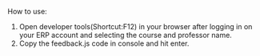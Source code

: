 
How to use: 
1. Open developer tools(Shortcut:F12) in your browser after logging in on your ERP account and selecting the course and professor name. 
2. Copy the feedback.js code in console and hit enter.



